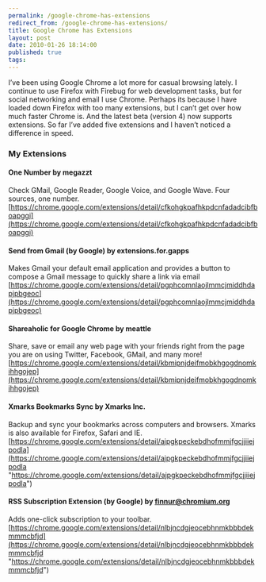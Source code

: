 ```yaml
---
permalink: /google-chrome-has-extensions
redirect_from: /google-chrome-has-extensions/
title: Google Chrome has Extensions 
layout: post
date: 2010-01-26 18:14:00
published: true
tags: 
---
```



I’ve been using Google Chrome a lot more for casual browsing lately. I continue to use Firefox with Firebug for web development tasks, but for social networking and email I use Chrome. Perhaps its because I have loaded down Firefox with too many extensions, but I can’t get over how much faster Chrome is. And the latest beta (version 4) now supports extensions. So far I’ve added five extensions and I haven’t noticed a difference in speed.

### My Extensions

#### One Number by megazzt

Check GMail, Google Reader, Google Voice, and Google Wave. Four sources, one number.   
[https://chrome.google.com/extensions/detail/cfkohgkpafhkpdcnfadadcibfboapggi](https://chrome.google.com/extensions/detail/cfkohgkpafhkpdcnfadadcibfboapggi) 

#### Send from Gmail (by Google) by extensions.for.gapps

Makes Gmail your default email application and provides a button to compose a Gmail message to quickly share a link via email   
[https://chrome.google.com/extensions/detail/pgphcomnlaojlmmcjmiddhdapjpbgeoc](https://chrome.google.com/extensions/detail/pgphcomnlaojlmmcjmiddhdapjpbgeoc)

#### Shareaholic for Google Chrome by meattle

Share, save or email any web page with your friends right from the page you are on using Twitter, Facebook, GMail, and many more!   
[https://chrome.google.com/extensions/detail/kbmipnjdeifmobkhgogdnomkihhgojep](https://chrome.google.com/extensions/detail/kbmipnjdeifmobkhgogdnomkihhgojep)

#### Xmarks Bookmarks Sync by Xmarks Inc.

Backup and sync your bookmarks across computers and browsers. Xmarks is also available for Firefox, Safari and IE.   
[https://chrome.google.com/extensions/detail/ajpgkpeckebdhofmmjfgcjjiiejpodla](https://chrome.google.com/extensions/detail/ajpgkpeckebdhofmmjfgcjjiiejpodla "https://chrome.google.com/extensions/detail/ajpgkpeckebdhofmmjfgcjjiiejpodla")

#### RSS Subscription Extension (by Google) by finnur@chromium.org

Adds one-click subscription to your toolbar.   
[https://chrome.google.com/extensions/detail/nlbjncdgjeocebhnmkbbbdekmmmcbfjd](https://chrome.google.com/extensions/detail/nlbjncdgjeocebhnmkbbbdekmmmcbfjd "https://chrome.google.com/extensions/detail/nlbjncdgjeocebhnmkbbbdekmmmcbfjd")


